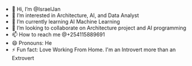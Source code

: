 - 👋 Hi, I’m @IsraelJan
- 👀 I’m interested in Architecture, AI, and Data Analyst 
- 🌱 I’m currently learning AI Machine Learning 
- 💞️ I’m looking to collaborate on Architecture project and AI programming 
- 📫 How to reach me @+254115889691 
- 😄 Pronouns: He 
- ⚡ Fun fact: Love Working From Home. I'm an Introvert more than an Extrovert 

<!---
IsraelJan/IsraelJan is a ✨ special ✨ repository because its `README.md` (this file) appears on your GitHub profile.
You can click the Preview link to take a look at your changes.
--->
